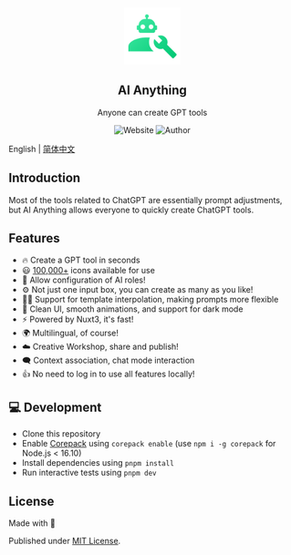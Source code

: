 <p align="center">
  <br>
  <img width="100" src="assets/icons/logo.svg" alt="AI Anything logo">
  <br>
</p>
<h2 align='center'>AI Anything</h2>

<p align='center'>
Anyone can create GPT tools
<br>
<p align="center">
  <a style="text-decoration:none" href="https://aianything.netlify.app" target="_blank">
    <img src="https://img.shields.io/badge/Website-aianything.netlify.app-00db80" alt="Website" />
  </a>
  <a style="text-decoration:none" href="https://github.com/KeJunMao" target="_blank">
    <img src="https://img.shields.io/badge/Author-KeJun-00db80" alt="Author" />
  </a>
</p>

English | [简体中文](./README.zh-cn.md)

## Introduction

Most of the tools related to ChatGPT are essentially prompt adjustments, but AI Anything allows everyone to quickly create ChatGPT tools.

## Features

- 🔥 Create a GPT tool in seconds
- 😃 [100,000+](https://icones.js.org/) icons available for use
- 🦾 Allow configuration of AI roles!
- ⚙️ Not just one input box, you can create as many as you like!
- 🤙🏻 Support for template interpolation, making prompts more flexible
- 🎨 Clean UI, smooth animations, and support for dark mode
- ⚡️ Powered by Nuxt3, it's fast!
- 🌍 Multilingual, of course!
- ☁️ Creative Workshop, share and publish!
- 🗨 Context association, chat mode interaction
- 👍 No need to log in to use all features locally!

## 💻 Development

- Clone this repository
- Enable [Corepack](https://github.com/nodejs/corepack) using `corepack enable` (use `npm i -g corepack` for Node.js < 16.10)
- Install dependencies using `pnpm install`
- Run interactive tests using `pnpm dev`

## License

Made with 💛

Published under [MIT License](./LICENSE).
